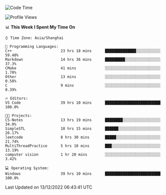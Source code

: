 <!--START_SECTION:waka-->
![Code Time](http://img.shields.io/badge/Code%20Time-458%20hrs%2028%20mins-blue)

![Profile Views](http://img.shields.io/badge/Profile%20Views-0-blue)

📊 **This Week I Spent My Time On** 

```text
⌚︎ Time Zone: Asia/Shanghai

💬 Programming Languages: 
C++                      23 hrs 18 mins      ██████████████░░░░░░░░░░░   59.48% 
Markdown                 14 hrs 36 mins      █████████░░░░░░░░░░░░░░░░   37.3% 
CMake                    41 mins             ░░░░░░░░░░░░░░░░░░░░░░░░░   1.78% 
Other                    13 mins             ░░░░░░░░░░░░░░░░░░░░░░░░░   0.58% 
C                        9 mins              ░░░░░░░░░░░░░░░░░░░░░░░░░   0.39%

🔥 Editors: 
VS Code                  39 hrs 10 mins      █████████████████████████   100.0%

🐱‍💻 Projects: 
CS-Notes                 13 hrs 19 mins      ████████░░░░░░░░░░░░░░░░░   34.0% 
SimpleSTL                10 hrs 15 mins      ██████░░░░░░░░░░░░░░░░░░░   26.17% 
leetcode                 8 hrs 30 mins       █████░░░░░░░░░░░░░░░░░░░░   21.74% 
MultiThreadPractice      5 hrs 10 mins       ███░░░░░░░░░░░░░░░░░░░░░░   13.19% 
computer vision          1 hr 20 mins        ░░░░░░░░░░░░░░░░░░░░░░░░░   3.42%

💻 Operating System: 
Windows                  39 hrs 10 mins      █████████████████████████   100.0%

```


 Last Updated on 13/12/2022 06:43:41 UTC
<!--END_SECTION:waka-->